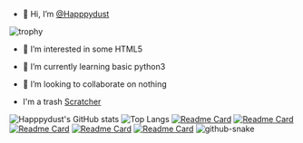 - 👋 Hi, I’m <a href="https://github.com/Happpydust">@Happpydust</a>

![trophy](https://github-profile-trophy.vercel.app/?username=Happpydust&theme=onedark&title=Stars,Commit,Followers,Issues,Repositories,PR)
- 👀 I’m interested in some HTML5
- 🌱 I’m currently learning basic python3

- 💞️ I’m looking to collaborate on nothing

- I'm a trash <a href="https://turbowarp.org/878530845/fullscreen?hqpen" target="_blank">Scratcher</a>

![Happpydust's GitHub stats](https://github-readme-stats.vercel.app/api?username=Happpydust&theme=synthwave)
![Top Langs](https://github-readme-stats.vercel.app/api/top-langs/?username=Happpydust&theme=synthwave)
[![Readme Card](https://github-readme-stats.vercel.app/api/pin/?username=Happpydust&repo=discord-developer-badge-bot&theme=synthwave)](https://github.com/Happpydust/discord-developer-badge-bot)
[![Readme Card](https://github-readme-stats.vercel.app/api/pin/?username=Story-Writers&repo=Stories&theme=synthwave)](https://github.com/Story-Writers/Stories)
[![Readme Card](https://github-readme-stats.vercel.app/api/pin/?username=Happpydust&repo=Licenses-in-python3&theme=synthwave)](https://github.com/Happpydust/Licenses-in-python3)
[![Readme Card](https://github-readme-stats.vercel.app/api/pin/?username=Happpydust&repo=happpydusts-prime-project&theme=synthwave)](https://happpydust.github.io/happpydusts-prime-project/)
[![Readme Card](https://github-readme-stats.vercel.app/api/pin/?username=Glitched-Clone&repo=Game-Show-ChatGPT-Jailbreak&theme=synthwave)](https://gist.github.com/Happpydust/8c7a3fe3caa163783da28b3bbfbca4b4)
<picture>
  <source media="(prefers-color-scheme: dark)" srcset="github-snake-dark.svg" />
  <source media="(prefers-color-scheme: light)" srcset="github-snake.svg" />
  <img alt="github-snake" src="github-snake.svg" />
</picture>
<!---
Happpydust/Happpydust is a ✨ special ✨ repository because its `README.md` (this file) appears on your GitHub profile.
You can click the Preview link to take a look at your changes.
https://home.aveek.io/GitHub-Profile-Badges/ is profile badge link
[![Readme Card](https://github-readme-stats.vercel.app/api/pin/?username=Happpydust&repo=)](https://github.com/anuraghazra/github-readme-stats)
--->
